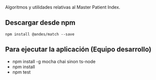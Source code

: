 Algoritmos y utilidades relativas al Master Patient Index.


## Descargar desde npm  

    npm install @andes/match --save



## Para ejecutar la aplicación (Equipo desarrollo)
+ npm install -g mocha chai sinon ts-node
+ npm install
+ npm test